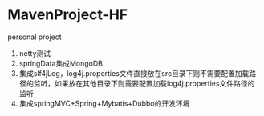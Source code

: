 # MavenProject-HF
personal project
1. netty测试
2. springData集成MongoDB
3. 集成slf4jLog，log4j.properties文件直接放在src目录下则不需要配置加载路径的监听，如果放在其他目录下则需要配置加载log4j.properties文件路径的监听
4. 集成springMVC+Spring+Mybatis+Dubbo的开发环境